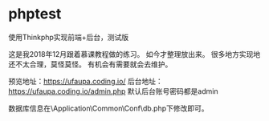 # phptest
使用Thinkphp实现前端+后台，测试版

这是我2018年12月跟着慕课教程做的练习。
如今才整理放出来。
很多地方实现地还不太合理，莫怪莫怪。
有机会有需要就会去维护。

预览地址：https://ufaupa.coding.io/
后台地址：https://ufaupa.coding.io/admin.php
默认后台账号密码都是admin

数据库信息在\Application\Common\Conf\db.php下修改即可。
